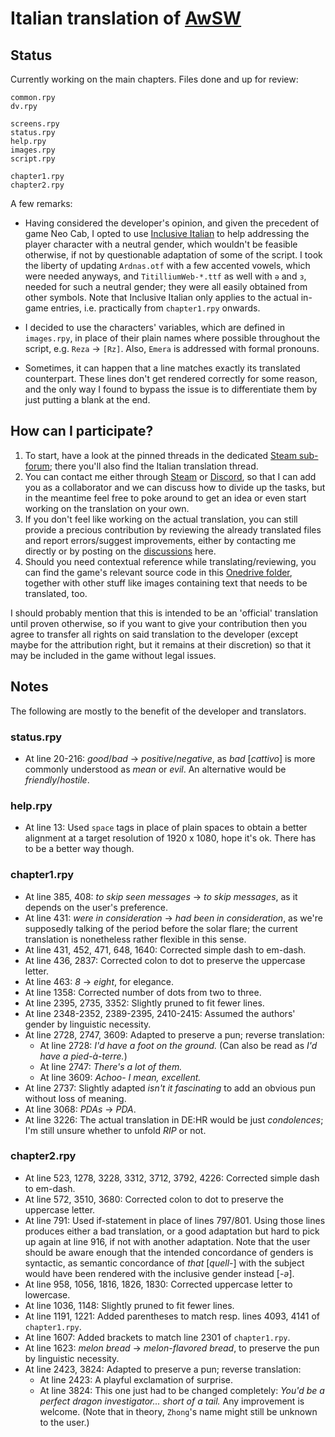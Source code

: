 # Italian translation of [AwSW](https://store.steampowered.com/app/571880/Angels_with_Scaly_Wings/)

## Status

Currently working on the main chapters. Files done and up for review:

    common.rpy
    dv.rpy
    
    screens.rpy
    status.rpy
    help.rpy
    images.rpy
    script.rpy

    chapter1.rpy
    chapter2.rpy

A few remarks:

* Having considered the developer's opinion, and given the precedent of game Neo Cab, I opted to use [Inclusive Italian][1] to help addressing the player character with a neutral gender, which wouldn't be feasible otherwise, if not by questionable adaptation of some of the script. I took the liberty of updating `Ardnas.otf` with a few accented vowels, which were needed anyways, and `TitilliumWeb-*.ttf` as well with `ə` and `ɜ`, needed for such a neutral gender; they were all easily obtained from other symbols. Note that Inclusive Italian only applies to the actual in-game entries, i.e. practically from `chapter1.rpy` onwards.

* I decided to use the characters' variables, which are defined in `images.rpy`, in place of their plain names where possible throughout the script, e.g. `Reza` → `[Rz]`. Also, `Emera` is addressed with formal pronouns.

* Sometimes, it can happen that a line matches exactly its translated counterpart. These lines don't get rendered correctly for some reason, and the only way I found to bypass the issue is to differentiate them by just putting a blank at the end.

[1]:https://italianoinclusivo.it/

## How can I participate?

1. To start, have a look at the pinned threads in the dedicated [Steam sub-forum][2]; there you'll also find the Italian translation thread.
2. You can contact me either through [Steam][3] or [Discord][4], so that I can add you as a collaborator and we can discuss how to divide up the tasks, but in the meantime feel free to poke around to get an idea or even start working on the translation on your own.
3. If you don't feel like working on the actual translation, you can still provide a precious contribution by reviewing the already translated files and report errors/suggest improvements, either by contacting me directly or by posting on the [discussions][5] here.
4. Should you need contextual reference while translating/reviewing, you can find the game's relevant source code in this [Onedrive folder][6], together with other stuff like images containing text that needs to be translated, too.

I should probably mention that this is intended to be an 'official' translation until proven otherwise, so if you want to give your contribution then you agree to transfer all rights on said translation to the developer (except maybe for the attribution right, but it remains at their discretion) so that it may be included in the game without legal issues.

[2]:https://steamcommunity.com/groups/awswtranslators/discussions/
[3]:https://steamcommunity.com/profiles/76561199007249524/
[4]:https://discord.com/users/638007218670796832/
[5]:https://github.com/sigmasaur/AwSW-it/discussions/
[6]:https://1drv.ms/u/s!AizmqTe1iFZrhYt-GIuCq4MLa9Ki2A?e=46qKmV

## Notes

The following are mostly to the benefit of the developer and translators.

### status.rpy

* At line 20-216: *good*/*bad* → *positive*/*negative*, as *bad* \[<i>cattivo</i>\] is more commonly understood as *mean* or *evil*. An alternative would be *friendly*/*hostile*.

### help.rpy

* At line 13: Used `space` tags in place of plain spaces to obtain a better alignment at a target resolution of 1920 x 1080, hope it's ok. There has to be a better way though.

### chapter1.rpy

* At line 385, 408: *to skip seen messages* → *to skip messages*, as it depends on the user's preference.
* At line 431: *were in consideration* → *had been in consideration*, as we're supposedly talking of the period before the solar flare; the current translation is nonetheless rather flexible in this sense.
* At line 431, 452, 471, 648, 1640: Corrected simple dash to em-dash.
* At line 436, 2837: Corrected colon to dot to preserve the uppercase letter.
* At line 463: *8* → *eight*, for elegance.
* At line 1358: Corrected number of dots from two to three.
* At line 2395, 2735, 3352: Slightly pruned to fit fewer lines.
* At line 2348-2352, 2389-2395, 2410-2415: Assumed the authors' gender by linguistic necessity.
* At line 2728, 2747, 3609: Adapted to preserve a pun; reverse translation:
  * At line 2728: *I'd have a foot on the ground.* (Can also be read as *I'd have a pied-à-terre.*)
  * At line 2747: *There's a lot of them.*
  * At line 3609: *Achoo- I mean, excellent.*
* At line 2737: Slightly adapted *isn't it fascinating* to add an obvious pun without loss of meaning.
* At line 3068: *PDAs* → *PDA*.
* At line 3226: The actual translation in DE:HR would be just *condolences*; I'm still unsure whether to unfold *RIP* or not.

### chapter2.rpy

* At line 523, 1278, 3228, 3312, 3712, 3792, 4226: Corrected simple dash to em-dash.
* At line 572, 3510, 3680: Corrected colon to dot to preserve the uppercase letter.
* At line 791: Used if-statement in place of lines 797/801. Using those lines produces either a bad translation, or a good adaptation but hard to pick up again at line 916, if not with another adaptation. Note that the user should be aware enough that the intended concordance of genders is syntactic, as semantic concordance of *that* \[<i>quell-</i>\] with the subject would have been rendered with the inclusive gender instead \[<i>-ə</i>\].
* At line 958, 1056, 1816, 1826, 1830: Corrected uppercase letter to lowercase.
* At line 1036, 1148: Slightly pruned to fit fewer lines.
* At line 1191, 1221: Added parentheses to match resp. lines 4093, 4141 of `chapter1.rpy`.
* At line 1607: Added brackets to match line 2301 of `chapter1.rpy`.
* At line 1623: *melon bread* → *melon-flavored bread*, to preserve the pun by linguistic necessity.
* At line 2423, 3824: Adapted to preserve a pun; reverse translation:
  * At line 2423: A playful exclamation of surprise.
  * At line 3824: This one just had to be changed completely: *You'd be a perfect dragon investigator... short of a tail.* Any improvement is welcome. (Note that in theory, `Zhong`'s name might still be unknown to the user.)
